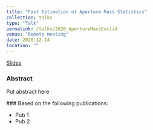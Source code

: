 ```yaml
---
title: "Fast Estimation of Aperture Mass Statistics"
collection: talks
type: "Talk"
permalink: /talks/2020_ApertureMassEuclid
venue: "Remote meeting"
date: 2020-12-14
location: ""
---
```


[Slides](../files/paper1.pdf)

### Abstract
Put abstract here

### Based on the following publications:
* Pub 1
* Pub 2
